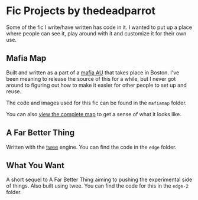 Fic Projects by thedeadparrot
==============================

Some of the fic I write/have written has code in it. I wanted to put up a place where people can see it, play around with it and customize it for their own use.

Mafia Map
----------

Built and written as a part of a [mafia AU](http://archiveofourown.org/series/9888) that takes place in Boston. I've been meaning to release the source of this for a while, but I never got around to figuring out how to make it easier for other people to set up and reuse.

The code and images used for this fic can be found in the `mafiamap` folder.

You can also [view the complete map](http://thedeadparrot.github.io/fic-projects/mafiamap/mafiamap.html) to get a sense of what it looks like.


A Far Better Thing
------------------

Written with the [twee](http://gimcrackd.com/etc/src/) engine. You can find the code in the `edge` folder.


What You Want
-------------

A short sequel to A Far Better Thing aiming to pushing the experimental side of things. Also built using twee. You can find the code for this in the `edge-2` folder.
